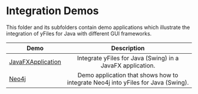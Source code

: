 
# Integration Demos
  

 This folder and its subfolders contain demo applications which illustrate the integration of yFiles for Java with different GUI frameworks.   

| Demo | Description |
|------|:-----------:|
|[JavaFXApplication](../../src-fx/integration/javafx/README.md)| Integrate yFiles for Java (Swing) in a JavaFX application. |
|[Neo4j](../../src-neo4j/integration/neo4j/README.md)| Demo application that shows how to integrate Neo4j into yFiles for Java (Swing). |
